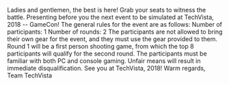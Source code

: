 Ladies and gentlemen, the best is here! Grab your seats to witness the battle. Presenting before you the next event to be simulated at TechVista, 2018 -- GameCon! The general rules for the event are as follows: Number of participants: 1 Number of rounds: 2 The participants are not allowed to bring their own gear for the event, and they must use the gear provided to them. Round 1 will be a first person shooting game, from which the top 8 participants will qualify for the second round. The participants must be familiar with both PC and console gaming. Unfair means will result in immediate disqualification. See you at TechVista, 2018! Warm regards, Team TechVista
